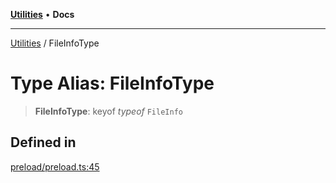 [**Utilities**](../README.md) • **Docs**

***

[Utilities](../README.md) / FileInfoType

# Type Alias: FileInfoType

> **FileInfoType**: keyof *typeof* `FileInfo`

## Defined in

[preload/preload.ts:45](https://github.com/noobiept/utilities/blob/18352a8077ed8c48acd60199e66f10ece023322d/source/preload/preload.ts#L45)
